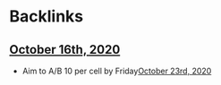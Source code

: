 
# Backlinks
## [October 16th, 2020](<October 16th, 2020.md>)
- Aim to A/B 10 per cell by Friday[October 23rd, 2020](<October 23rd, 2020.md>)

